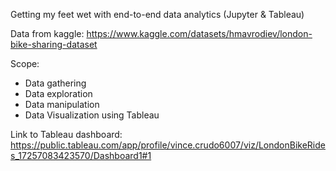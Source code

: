 Getting my feet wet with end-to-end data analytics (Jupyter & Tableau)

Data from kaggle: https://www.kaggle.com/datasets/hmavrodiev/london-bike-sharing-dataset

Scope:
- Data gathering
- Data exploration 
- Data manipulation 
- Data Visualization using Tableau


Link to Tableau dashboard: https://public.tableau.com/app/profile/vince.crudo6007/viz/LondonBikeRides_17257083423570/Dashboard1#1
